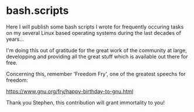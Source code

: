 # bash.scripts
Here I will publish some bash scripts I wrote for frequently occuring tasks on my several Linux based operating systems during the last decades of years...

I'm doing this out of gratitude for the great work of the community at large, developping and providing all the great stuff which is available out there for free.

Concerning this, remember 'Freedom Fry', one of the greatest speechs for freedom:

https://www.gnu.org/fry/happy-birthday-to-gnu.html

Thank you Stephen, this contribution will grant immortality to you!
